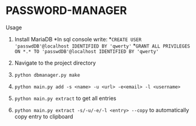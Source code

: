 # PASSWORD-MANAGER

Usage
1. Install MariaDB
  *In sql console write:
  *`CREATE USER 'passwdDB'@localhost IDENTIFIED BY 'qwerty'`
  *`GRANT ALL PRIVILEGES ON *.* TO 'passwdDB'@localhost IDENTIFIED BY 'qwerty'`

2. Navigate to the project directory

3. `python dbmanager.py make`

4. `python main.py add -s <name> -u <url> -e<email> -l <username>`

5. `python main.py extract` to get all entries

6. `python main.py extract -s/-u/-e/-l <entry> --copy` to automatically copy entry to clipboard